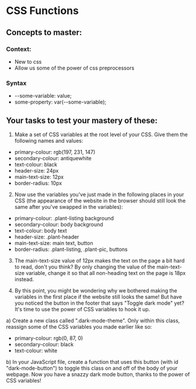 # CSS Functions

## Concepts to master:

### Context:

- New to css
- Allow us some of the power of css preprocessors

### Syntax

- --some-variable: value;
- some-property: var(--some-variable);

## Your tasks to test your mastery of these:

1. Make a set of CSS variables at the root level of your CSS. 
Give them the following names and values: 

- primary-colour: rgb(197, 231, 147)
- secondary-colour: antiquewhite
- text-colour: black
- header-size: 24px
- main-text-size: 12px
- border-radius: 10px

2. Now use the variables you've just made in the following places 
in your CSS (the appearance of the website in the browser should 
still look the same after you've swapped in the variables):

- primary-colour: .plant-listing background
- secondary-colour: body background
- text-colour: body text
- header-size: .plant-header
- main-text-size: main text, button
- border-radius: .plant-listing, .plant-pic, buttons

3. The main-text-size value of 12px makes the text on the page a 
bit hard to read, don't you think? By only changing the value of the 
main-text-size variable, change it so that all non-heading text on 
the page is 18px instead.

4. By this point, you might be wondering why we bothered making the 
variables in the first place if the website still looks the same! 
But have you noticed the button in the footer that says "Toggle 
dark mode" yet? It's time to use the power of CSS variables to hook 
it up.

a) Create a new class called ".dark-mode-theme". Only within this 
class, reassign some of the CSS variables you made earlier like so: 

- primary-colour: rgb(0, 87, 0)
- secondary-colour: black
- text-colour: white

b) In your JavaScript file, create a function that uses this button 
(with id "dark-mode-button") to toggle this class on and off of the 
body of your webpage. Now you have a snazzy dark mode button, thanks 
to the power of CSS variables!

